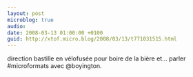 ```yaml
---
layout: post
microblog: true
audio: 
date: 2008-03-13 01:00:00 +0100
guid: http://xtof.micro.blog/2008/03/13/t771031515.html
---
```

direction bastille en vélofusée pour boire de la bière et... parler #microformats avec @boyington.
